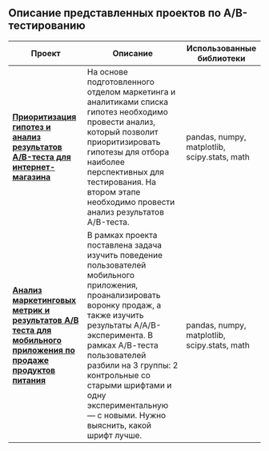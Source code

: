 ## **Описание представленных проектов по А/В-тестированию**

| Проект | Описание | Использованные библиотеки |
| --- | --- | --- |
| **[Приоритизация гипотез и анализ результатов A/B-теста для интернет-магазина](https://github.com/annkolosova/AB-testing/tree/main/AB_test_results_analysis)** | На основе подготовленного отделом маркетинга и аналитиками списка гипотез необходимо провести анализ, который позволит приоритизировать гипотезы для отбора наиболее перспективных для тестирования. На втором этапе необходимо провести анализ результатов A/B-теста. | pandas, numpy, matplotlib, scipy.stats, math |
| **[Анализ маркетинговых метрик и результатов A/В теста для мобильного приложения по продаже продуктов питания](https://github.com/annkolosova/AB-testing/tree/main/ABtest_mobile_app)** | В рамках проекта поставлена задача изучить поведение пользователей мобильного приложения, проанализировать воронку продаж, а также изучить результаты A/A/B-эксперимента. В рамках А/В-теста пользователей разбили на 3 группы: 2 контрольные со старыми шрифтами и одну экспериментальную — с новыми. Нужно выяснить, какой шрифт лучше. | pandas, numpy, matplotlib, scipy.stats, math |



 
